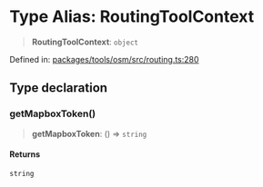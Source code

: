 # Type Alias: RoutingToolContext

> **RoutingToolContext**: `object`

Defined in: [packages/tools/osm/src/routing.ts:280](https://github.com/GeoDaCenter/openassistant/blob/28e38a23cf528ccfe10391135d12fba8d3e385da/packages/tools/osm/src/routing.ts#L280)

## Type declaration

### getMapboxToken()

> **getMapboxToken**: () => `string`

#### Returns

`string`
